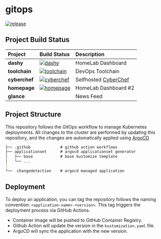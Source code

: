 # gitops
[![release](https://github.com/guyzsarun-lab/gitops/actions/workflows/release.yaml/badge.svg)](https://github.com/guyzsarun-lab/gitops/actions/workflows/release.yaml)

## Project Build Status

| __Project__ | Build Status | Description |
| :--- | :--- | :--- |
| __dashy__ | [![dashy](https://github.com/guyzsarun-lab/gitops/actions/workflows/dashy.yaml/badge.svg)](https://github.com/guyzsarun-lab/gitops/actions/workflows/dashy.yaml) | HomeLab Dashboard |
| __toolchain__ | [![toolchain](https://github.com/guyzsarun-lab/gitops/actions/workflows/toolchain.yaml/badge.svg)](https://github.com/guyzsarun-lab/gitops/actions/workflows/toolchain.yaml) | DevOps Toolchain |
| __cyberchef__ | [![cyberchef](https://github.com/guyzsarun-lab/gitops/actions/workflows/cyberchef.yaml/badge.svg)](https://github.com/guyzsarun-lab/gitops/actions/workflows/cyberchef.yaml) | Selfhosted [CyberChef](https://github.com/gchq/CyberChef/) |
| __homepage__ | [![homepage](https://github.com/guyzsarun-lab/gitops/actions/workflows/homepage.yaml/badge.svg)](https://github.com/guyzsarun-lab/gitops/actions/workflows/homepage.yaml) | HomeLab Dashboard #2 |
| __glance__ | | News Feed |

## Project Structure

This repository follows the GitOps workflow to manage Kubernetes deployments. All changes to the cluster are performed by updating this repository, and the changes are automatically applied using [ArgoCD](https://argo-cd.readthedocs.io/) 

```markdown
├── .github             # github action workflows
├── applicationset      # argocd applicationset generator
│   ├── base            # base kustomize template
│   └── ...     
|
└──  changedetection    # argocd managed application
```

## Deployment

To deploy an application, you can tag the repository follows the naming convention: `<application-name>-<version>`. This tag triggers the deployment process via GitHub Actions.

- Container image will be pushed to GitHub Container Registry.
- Github Action will update the version in the `kustomization.yaml` file.
- ArgoCD will sync the application with the new version.